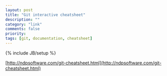 ```yaml
---
layout: post
title: "Git interactive cheatsheet"
description: ""
category: "link"
comments: false
priority: 
tags: [git, documentation, cheatsheet]
---
```

{% include JB/setup %}

[http://ndpsoftware.com/git-cheatsheet.html](http://ndpsoftware.com/git-cheatsheet.html)